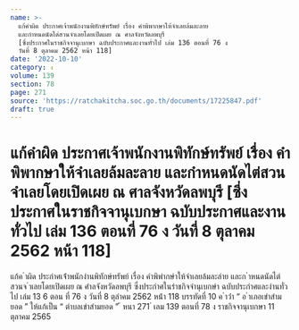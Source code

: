 ```yaml
---
name: >-
  แก้คำผิด ประกาศเจ้าพนักงานพิทักษ์ทรัพย์ เรื่อง คำพิพากษาให้จำเลยล้มละลาย
  และกำหนดนัดไต่สวนจำเลยโดยเปิดเผย ณ ศาลจังหวัดลพบุรี
  [ซึ่งประกาศในราชกิจจานุเบกษา ฉบับประกาศและงานทั่วไป เล่ม 136 ตอนที่ 76 ง
  วันที่ 8 ตุลาคม 2562 หน้า 118]
date: '2022-10-10'
category: ง
volume: 139
section: 78
page: 271
source: 'https://ratchakitcha.soc.go.th/documents/17225847.pdf'
draft: true
---
```


# แก้คำผิด ประกาศเจ้าพนักงานพิทักษ์ทรัพย์ เรื่อง คำพิพากษาให้จำเลยล้มละลาย และกำหนดนัดไต่สวนจำเลยโดยเปิดเผย ณ ศาลจังหวัดลพบุรี [ซึ่งประกาศในราชกิจจานุเบกษา ฉบับประกาศและงานทั่วไป เล่ม 136 ตอนที่ 76 ง วันที่ 8 ตุลาคม 2562 หน้า 118]

แก้ค ําผิด ประกําศเจ้ําพนักงํานพิทักษ์ทรัพย์ เรื่อง คําพิพํากษําให้จําเลยล้มละลําย และก ําหนดนัดไต่สวนจ ําเลยโดยเปิดเผย ณ ศําลจังหวัดลพบุรี ซึ่งประกําศในรําชกิจจํานุเบกษํา ฉบับประกําศและงํานทั่วไป เล่ม 13 6 ตอน ที่ 76 ง วันที่ 8 ตุลําคม 2562 หน้ํา 118 บรรทัดที่ 10 ค ําว่ํา “ อ ําเภอเขําสํามยอด ” ให้แก้เป็น “ ตําบลเขําสํามยอด ” ้ หนา 271 ่ เลม 139 ตอนที่ 78 ง ราชกิจจานุเบกษา 11 ตุลาคม 2565
